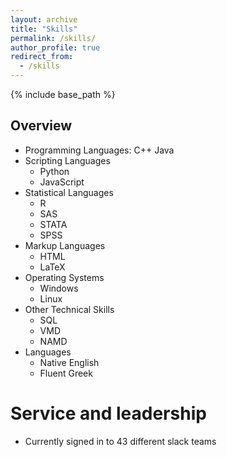 ```yaml
---
layout: archive
title: "Skills"
permalink: /skills/
author_profile: true
redirect_from:
  - /skills
---
```


{% include base_path %}
  
Overview
------
* Programming Languages:	C++		Java
* Scripting Languages
  * Python
  * JavaScript
* Statistical Languages
  * R
  * SAS
  * STATA
  * SPSS
* Markup Languages
  * HTML
  * LaTeX
* Operating Systems
  * Windows
  * Linux
* Other Technical Skills
  * SQL
  * VMD
  * NAMD
* Languages
  * Native English
  * Fluent Greek
  
Service and leadership
======
* Currently signed in to 43 different slack teams
